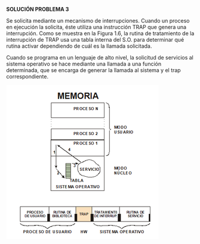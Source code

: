 **SOLUCIÓN PROBLEMA 3**


Se solicita mediante un mecanismo de interrupciones. Cuando un proceso en ejecución la solicita, éste utiliza una instrucción TRAP que genera una interrupción. Como se muestra en la Figura 1.6, la rutina de tratamiento de la interrupción de TRAP usa una tabla interna del S.O. para determinar qué rutina activar dependiendo de cuál es la llamada solicitada.

Cuando se programa en un lenguaje de alto nivel, la solicitud de servicios al sistema operativo se hace mediante una llamada a una función determinada, que se encarga de generar la llamada al sistema y el trap correspondiente.

![](images/systemCall.PNG)